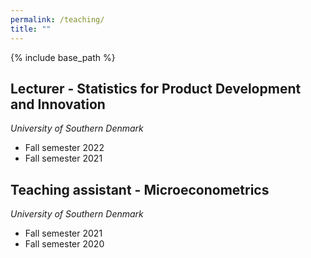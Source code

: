 ```yaml
---
permalink: /teaching/
title: ""
---
```


{% include base_path %}


Lecturer - Statistics for Product Development and Innovation
------

*University of Southern Denmark*

* Fall semester 2022
* Fall semester 2021


Teaching assistant - Microeconometrics
------

*University of Southern Denmark*

* Fall semester 2021
* Fall semester 2020
